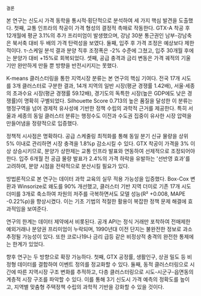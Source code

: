 	결론
본 연구는 신도시 가격 동학을 통시적·횡단적으로 분석하여 세 가지 핵심 발견을 도출했다. 첫째, 교통 인프라의 착공이 가격 형성의 결정적 촉매로 작동한다. GTX-A 착공 후 12개월에 평균 3.1%의 추가 프리미엄이 발생했으며, 강남 30분 통근권인 남부-강남축은 북서축 대비 두 배의 가격 탄력성을 보였다. 둘째, 입주 후 가격 조정은 예상보다 제한적이다. τ-스케일 분석 결과 분양 직후 조정폭은 -2% 수준에 그쳤고, 입주 30개월 후에는 분양가 대비 +15%로 회복되었다. 셋째, 공급 충격과 금리 변동은 가격 궤적의 기울기만 완만하게 만들 뿐 방향을 반전시키지는 못했다.

K-means 클러스터링을 통한 지역시장 분류는 본 연구의 핵심 기여다. 전국 17개 시도를 3개 클러스터로 구분한 결과, 14개 지역의 일반 시장(평균 경쟁률 1.42배), 서울·세종의 초과수요 시장(평균 경쟁률 59.12배), 경기도의 독특한 시장(높은 GDP에도 낮은 경쟁률)이 명확히 구별되었다. Silhouette Score 0.713의 높은 품질을 달성한 이 분류는 행정구역을 넘어 경제적 유사성에 기반한 정책 수립의 과학적 근거를 제공한다. 특히 서울과 세종의 동일 클러스터 분류는 행정수도 이전과 수도권 집중이 유사한 시장 압력을 만들어냄을 정량적으로 입증했다.

정책적 시사점은 명확하다. 공급 스케줄링 최적화를 통해 동일 분기 신규 물량을 상위 5% 이내로 관리하면 시장 충격을 1.8%p 감소시킬 수 있다. GTX 착공이 가격을 3% 이상 상승시키므로, 분양가 상한제는 교통 인프라 발표와 연동하여 선제적으로 조정되어야 한다. 입주 6개월 전 공급 물량 발표가 2.4%의 가격 하락을 유발하는 '선반영 효과'를 고려하여, 분양 시점을 전략적으로 분산시킬 필요가 있다.

방법론적으로 본 연구는 데이터 과학 교육의 실무 적용 가능성을 입증했다. Box-Cox 변환과 Winsorize로 왜도를 90% 개선했고, 클러스터 기반 지역 더미로 기존 17개 시도 더미를 3개로 축소하여 차원의 저주를 극복하면서도 모델 성능(R² +0.008, MAPE -0.22%p)을 향상시켰다. 이는 기초 기법의 적절한 활용이 복잡한 정책 문제 해결에 효과적임을 보여준다.

연구의 한계는 데이터 제약에서 비롯된다. 공개 API는 정식 거래만 포착하여 전매제한 예외거래나 분양권 프리미엄이 누락되며, 1990년대 이전 단지는 불완전한 정보로 과소추정될 가능성이 있다. 또한 코로나19나 금리 급등 같은 비정상적 충격의 완전한 통제에는 한계가 있었다.

향후 연구는 두 방향으로 확장 가능하다. 첫째, GTX 공정률, 생활인구, 상권 밀도 등 비정형 데이터를 결합하여 이벤트 정의를 정교화할 수 있다. 둘째, 동적 클러스터링으로 시간에 따른 지역시장 구조 변화를 추적하고, 다층 클러스터링으로 시도-시군구-읍면동의 계층적 시장 구조를 파악할 수 있다. 이를 통해 3기 신도시 가격 예측의 정확도를 높이고, 지역별 맞춤형 주택정책 수립의 과학적 기반을 강화할 수 있을 것이다.
